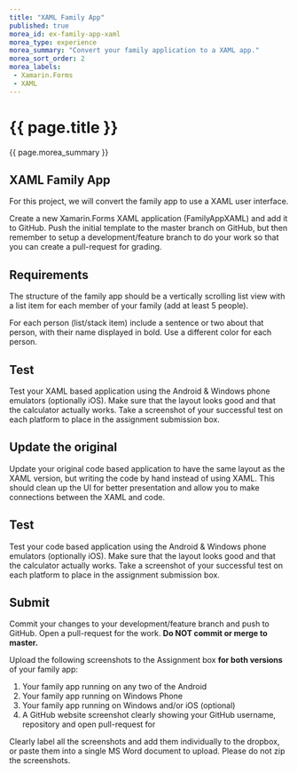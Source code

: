 ```yaml
---
title: "XAML Family App"
published: true
morea_id: ex-family-app-xaml
morea_type: experience
morea_summary: "Convert your family application to a XAML app."
morea_sort_order: 2
morea_labels:
 - Xamarin.Forms
 - XAML
---
```


# {{ page.title }}
{{ page.morea_summary }}

## XAML Family App
For this project, we will convert the family app to use a XAML user interface.

Create a new Xamarin.Forms XAML application (FamilyAppXAML) and add it to GitHub.  Push the initial template to the master branch on GitHub, but then remember to setup a development/feature branch to do your work so that you can create a pull-request for grading.

## Requirements
The structure of the family app should be a vertically scrolling list view with a list item for each member of your family (add at least 5 people).

For each person (list/stack item) include a sentence or two about that person, with their name displayed in bold.  Use a different color for each person.


## Test
Test your XAML based application using the Android & Windows phone emulators (optionally iOS).  Make sure that the layout looks good and that the calculator actually works.  Take a screenshot of your successful test on each platform to place in the assignment submission box.  


## Update the original
Update your original code based application to have the same layout as the XAML version, but writing the code by hand instead of using XAML.  This should clean up the UI for better presentation and allow you to make connections between the XAML and code.


## Test
Test your code based application using the Android & Windows phone emulators (optionally iOS).  Make sure that the layout looks good and that the calculator actually works.  Take a screenshot of your successful test on each platform to place in the assignment submission box.  


## Submit
Commit your changes to your development/feature branch and push to GitHub. Open a pull-request for the work. __Do NOT commit or merge to master.__

Upload the following screenshots to the Assignment box __for both versions__ of your family app:

1. Your family app running on any two of the Android
2. Your family app running on Windows Phone
3. Your family app running on Windows and/or iOS (optional)
4. A GitHub website screenshot clearly showing your GitHub username, repository and open pull-request for

Clearly label all the screenshots and add them individually to the dropbox, or paste them into a single MS Word document to upload.   Please do not zip the screenshots.
